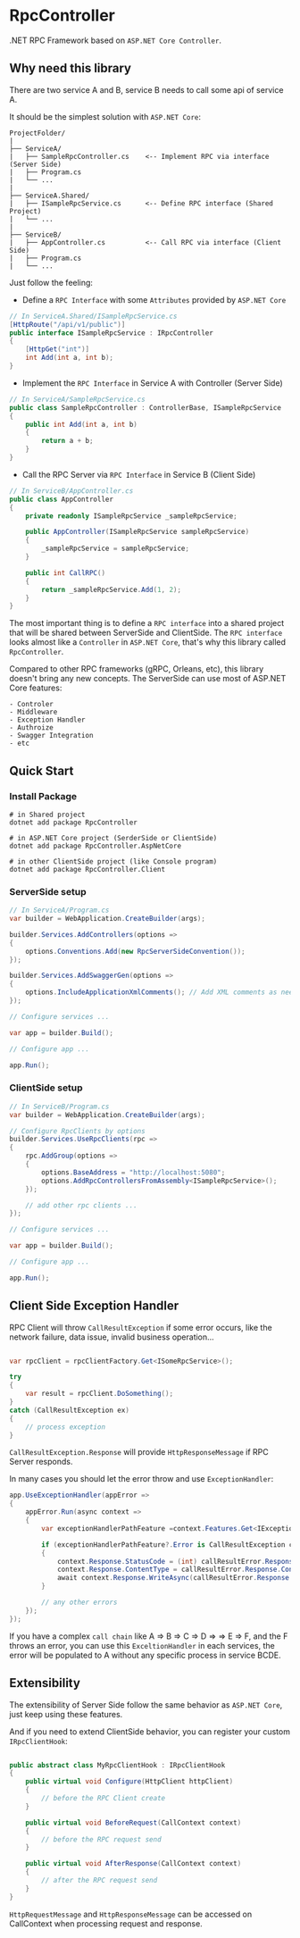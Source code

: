 # RpcController

.NET RPC Framework based on `ASP.NET Core Controller`.

## Why need this library

There are two service A and B, service B needs to call some api of service A.

It should be the simplest solution with `ASP.NET Core`:

```
ProjectFolder/
|
├── ServiceA/
|   ├── SampleRpcController.cs    <-- Implement RPC via interface (Server Side)
|   ├── Program.cs
|   └── ...
|
├── ServiceA.Shared/
|   ├── ISampleRpcService.cs      <-- Define RPC interface (Shared Project)
|   └── ...
|
├── ServiceB/
|   ├── AppController.cs          <-- Call RPC via interface (Client Side)
|   ├── Program.cs
|   └── ...
```

Just follow the feeling:

- Define a `RPC Interface` with some `Attributes` provided by `ASP.NET Core`

``` C#
// In ServiceA.Shared/ISampleRpcService.cs
[HttpRoute("/api/v1/public")]
public interface ISampleRpcService : IRpcController
{
    [HttpGet("int")]
    int Add(int a, int b);
}
```

- Implement the `RPC Interface` in Service A with Controller (Server Side)

``` C#
// In ServiceA/SampleRpcService.cs
public class SampleRpcController : ControllerBase, ISampleRpcService
{
    public int Add(int a, int b)
    {
        return a + b;
    }
}
```

- Call the RPC Server via `RPC Interface` in Service B (Client Side)

``` C#
// In ServiceB/AppController.cs
public class AppController
{
    private readonly ISampleRpcService _sampleRpcService;

    public AppController(ISampleRpcService sampleRpcService)
    {
        _sampleRpcService = sampleRpcService;
    }

    public int CallRPC()
    {
        return _sampleRpcService.Add(1, 2);
    }
}
```

The most important thing is to define a `RPC interface` into a shared project that will be shared between ServerSide and ClientSide. The `RPC interface` looks almost like a `Controller` in `ASP.NET Core`, that's why this library called `RpcController`.

Compared to other RPC frameworks (gRPC, Orleans, etc), this library doesn't bring any new concepts.
The ServerSide can use most of ASP.NET Core features:

    - Controler
    - Middleware
    - Exception Handler
    - Authroize
    - Swagger Integration
    - etc

## Quick Start

### Install Package

``` shell
# in Shared project
dotnet add package RpcController

# in ASP.NET Core project (SerderSide or ClientSide)
dotnet add package RpcController.AspNetCore

# in other ClientSide project (like Console program)
dotnet add package RpcController.Client
```

### ServerSide setup

``` C#
// In ServiceA/Program.cs
var builder = WebApplication.CreateBuilder(args);

builder.Services.AddControllers(options =>
{
    options.Conventions.Add(new RpcServerSideConvention());
});

builder.Services.AddSwaggerGen(options =>
{
    options.IncludeApplicationXmlComments(); // Add XML comments as needed
});

// Configure services ...

var app = builder.Build();

// Configure app ...

app.Run();
```

### ClientSide setup

```C#
// In ServiceB/Program.cs
var builder = WebApplication.CreateBuilder(args);

// Configure RpcClients by options
builder.Services.UseRpcClients(rpc =>
{
    rpc.AddGroup(options =>
    {
        options.BaseAddress = "http://localhost:5080";
        options.AddRpcControllersFromAssembly<ISampleRpcService>();
    });

    // add other rpc clients ...
});

// Configure services ...

var app = builder.Build();

// Configure app ...

app.Run();
```

## Client Side Exception Handler

RPC Client will throw `CallResultException` if some error occurs, like the network failure, data issue, invalid business operation...

```C#

var rpcClient = rpcClientFactory.Get<ISomeRpcService>();

try
{
    var result = rpcClient.DoSomething();
}
catch (CallResultException ex)
{
    // process exception
}
```

`CallResultException.Response` will provide `HttpResponseMessage` if RPC Server responds.

In many cases you should let the error throw and use `ExceptionHandler`:

``` C#
app.UseExceptionHandler(appError =>
{
    appError.Run(async context =>
    {
        var exceptionHandlerPathFeature =context.Features.Get<IExceptionHandlerPathFeature>();

        if (exceptionHandlerPathFeature?.Error is CallResultException callResultError)
        {
            context.Response.StatusCode = (int) callResultError.Response.StatusCode;
            context.Response.ContentType = callResultError.Response.ContentType;
            await context.Response.WriteAsync(callResultError.Response.ReadAsStringAsync());
        }

        // any other errors
    });
});

```

If you have a complex `call chain` like A => B => C => D => => E => F, and the F throws an error,
you can use this `ExceltionHandler` in each services, the error will be populated to A without any specific process in service BCDE.

## Extensibility

The extensibility of Server Side follow the same behavior as `ASP.NET Core`, just keep using these features.

And if you need to extend ClientSide behavior, you can register your custom `IRpcClientHook`:

``` C#

public abstract class MyRpcClientHook : IRpcClientHook
{
    public virtual void Configure(HttpClient httpClient)
    {
        // before the RPC Client create
    }

    public virtual void BeforeRequest(CallContext context)
    {
        // before the RPC request send
    }

    public virtual void AfterResponse(CallContext context)
    {
        // after the RPC request send
    }
}
```

`HttpRequestMessage` and `HttpResponseMessage` can be accessed on CallContext when processing request and response.

